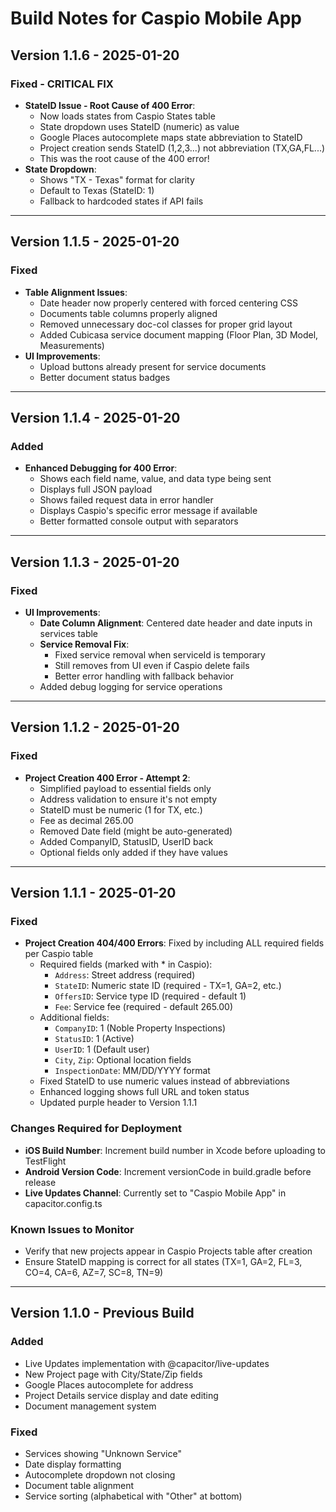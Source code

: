 # Build Notes for Caspio Mobile App

## Version 1.1.6 - 2025-01-20
### Fixed - CRITICAL FIX
- **StateID Issue - Root Cause of 400 Error**:
  - Now loads states from Caspio States table
  - State dropdown uses StateID (numeric) as value
  - Google Places autocomplete maps state abbreviation to StateID
  - Project creation sends StateID (1,2,3...) not abbreviation (TX,GA,FL...)
  - This was the root cause of the 400 error!
- **State Dropdown**:
  - Shows "TX - Texas" format for clarity
  - Default to Texas (StateID: 1)
  - Fallback to hardcoded states if API fails

---

## Version 1.1.5 - 2025-01-20
### Fixed
- **Table Alignment Issues**:
  - Date header now properly centered with forced centering CSS
  - Documents table columns properly aligned
  - Removed unnecessary doc-col classes for proper grid layout
  - Added Cubicasa service document mapping (Floor Plan, 3D Model, Measurements)
- **UI Improvements**:
  - Upload buttons already present for service documents
  - Better document status badges

---

## Version 1.1.4 - 2025-01-20
### Added
- **Enhanced Debugging for 400 Error**:
  - Shows each field name, value, and data type being sent
  - Displays full JSON payload
  - Shows failed request data in error handler
  - Displays Caspio's specific error message if available
  - Better formatted console output with separators

---

## Version 1.1.3 - 2025-01-20
### Fixed
- **UI Improvements**:
  - **Date Column Alignment**: Centered date header and date inputs in services table
  - **Service Removal Fix**: 
    - Fixed service removal when serviceId is temporary
    - Still removes from UI even if Caspio delete fails
    - Better error handling with fallback behavior
  - Added debug logging for service operations

---

## Version 1.1.2 - 2025-01-20
### Fixed
- **Project Creation 400 Error - Attempt 2**:
  - Simplified payload to essential fields only
  - Address validation to ensure it's not empty
  - StateID must be numeric (1 for TX, etc.)
  - Fee as decimal 265.00
  - Removed Date field (might be auto-generated)
  - Added CompanyID, StatusID, UserID back
  - Optional fields only added if they have values

---

## Version 1.1.1 - 2025-01-20
### Fixed
- **Project Creation 404/400 Errors**: Fixed by including ALL required fields per Caspio table
  - Required fields (marked with * in Caspio):
    - `Address`: Street address (required)
    - `StateID`: Numeric state ID (required - TX=1, GA=2, etc.)
    - `OffersID`: Service type ID (required - default 1)
    - `Fee`: Service fee (required - default 265.00)
  - Additional fields:
    - `CompanyID`: 1 (Noble Property Inspections)
    - `StatusID`: 1 (Active)
    - `UserID`: 1 (Default user)
    - `City`, `Zip`: Optional location fields
    - `InspectionDate`: MM/DD/YYYY format
  - Fixed StateID to use numeric values instead of abbreviations
  - Enhanced logging shows full URL and token status
  - Updated purple header to Version 1.1.1

### Changes Required for Deployment
- **iOS Build Number**: Increment build number in Xcode before uploading to TestFlight
- **Android Version Code**: Increment versionCode in build.gradle before release
- **Live Updates Channel**: Currently set to "Caspio Mobile App" in capacitor.config.ts

### Known Issues to Monitor
- Verify that new projects appear in Caspio Projects table after creation
- Ensure StateID mapping is correct for all states (TX=1, GA=2, FL=3, CO=4, CA=6, AZ=7, SC=8, TN=9)

---

## Version 1.1.0 - Previous Build
### Added
- Live Updates implementation with @capacitor/live-updates
- New Project page with City/State/Zip fields
- Google Places autocomplete for address
- Project Details service display and date editing
- Document management system

### Fixed
- Services showing "Unknown Service" 
- Date display formatting
- Autocomplete dropdown not closing
- Document table alignment
- Service sorting (alphabetical with "Other" at bottom)
